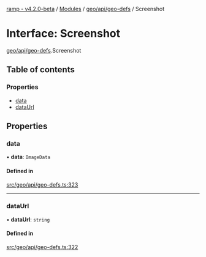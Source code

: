 [ramp - v4.2.0-beta](../README.md) / [Modules](../modules.md) / [geo/api/geo-defs](../modules/geo_api_geo_defs.md) / Screenshot

# Interface: Screenshot

[geo/api/geo-defs](../modules/geo_api_geo_defs.md).Screenshot

## Table of contents

### Properties

- [data](geo_api_geo_defs.Screenshot.md#data)
- [dataUrl](geo_api_geo_defs.Screenshot.md#dataurl)

## Properties

### data

• **data**: `ImageData`

#### Defined in

[src/geo/api/geo-defs.ts:323](https://github.com/sharvenp/ramp4-docs/blob/c6cdb39/src/geo/api/geo-defs.ts#L323)

___

### dataUrl

• **dataUrl**: `string`

#### Defined in

[src/geo/api/geo-defs.ts:322](https://github.com/sharvenp/ramp4-docs/blob/c6cdb39/src/geo/api/geo-defs.ts#L322)
